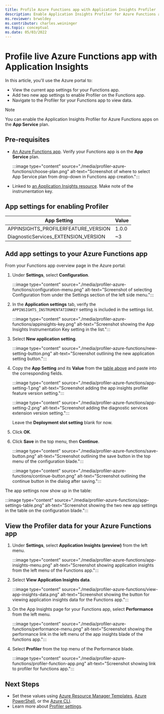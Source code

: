 ```yaml
---
title: Profile Azure Functions app with Application Insights Profiler
description: Enable Application Insights Profiler for Azure Functions app.
ms.reviewer: brwoldey
ms.contributor: charles.weininger
ms.topic: conceptual
ms.date: 05/03/2022
---
```


# Profile live Azure Functions app with Application Insights

In this article, you'll use the Azure portal to:
- View the current app settings for your Functions app. 
- Add two new app settings to enable Profiler on the Functions app. 
- Navigate to the Profiler for your Functions app to view data.

> [!NOTE]
> You can enable the Application Insights Profiler for Azure Functions apps on the **App Service** plan. 

## Pre-requisites

- [An Azure Functions app](../../azure-functions/functions-create-function-app-portal.md). Verify your Functions app is on the **App Service** plan. 
     
  :::image type="content" source="./media/profiler-azure-functions/choose-plan.png" alt-text="Screenshot of where to select App Service plan from drop-down in Functions app creation.":::


- Linked to [an Application Insights resource](../app/create-new-resource.md). Make note of the instrumentation key.

## App settings for enabling Profiler

|App Setting    | Value    |
|---------------|----------|
|APPINSIGHTS_PROFILERFEATURE_VERSION | 1.0.0 |
|DiagnosticServices_EXTENSION_VERSION | ~3 |

## Add app settings to your Azure Functions app

From your Functions app overview page in the Azure portal:

1. Under **Settings**, select **Configuration**.

   :::image type="content" source="./media/profiler-azure-functions/configuration-menu.png" alt-text="Screenshot of selecting Configuration from under the Settings section of the left side menu.":::

1. In the **Application settings** tab, verify the `APPINSIGHTS_INSTRUMENTATIONKEY` setting is included in the settings list.

   :::image type="content" source="./media/profiler-azure-functions/appinsights-key.png" alt-text="Screenshot showing the App Insights Instrumentation Key setting in the list.":::

1. Select **New application setting**.

   :::image type="content" source="./media/profiler-azure-functions/new-setting-button.png" alt-text="Screenshot outlining the new application setting button.":::

1. Copy the **App Setting** and its **Value** from the [table above](#app-settings-for-enabling-profiler) and paste into the corresponding fields.

   :::image type="content" source="./media/profiler-azure-functions/app-setting-1.png" alt-text="Screenshot adding the app insights profiler feature version setting.":::

   :::image type="content" source="./media/profiler-azure-functions/app-setting-2.png" alt-text="Screenshot adding the diagnostic services extension version setting.":::

   Leave the **Deployment slot setting** blank for now.

1. Click **OK**.

1. Click **Save** in the top menu, then **Continue**.

   :::image type="content" source="./media/profiler-azure-functions/save-button.png" alt-text="Screenshot outlining the save button in the top menu of the configuration blade.":::

   :::image type="content" source="./media/profiler-azure-functions/continue-button.png" alt-text="Screenshot outlining the continue button in the dialog after saving.":::

The app settings now show up in the table:

   :::image type="content" source="./media/profiler-azure-functions/app-settings-table.png" alt-text="Screenshot showing the two new app settings in the table on the configuration blade.":::


## View the Profiler data for your Azure Functions app

1. Under **Settings**, select **Application Insights (preview)** from the left menu.

   :::image type="content" source="./media/profiler-azure-functions/app-insights-menu.png" alt-text="Screenshot showing application insights from the left menu of the Functions app.":::

1. Select **View Application Insights data**.

   :::image type="content" source="./media/profiler-azure-functions/view-app-insights-data.png" alt-text="Screenshot showing the button for viewing application insights data for the Functions app.":::

1. On the App Insights page for your Functions app, select **Performance** from the left menu.

   :::image type="content" source="./media/profiler-azure-functions/performance-menu.png" alt-text="Screenshot showing the performance link in the left menu of the app insights blade of the functions app.":::

1. Select **Profiler** from the top menu of the Performance blade.

   :::image type="content" source="./media/profiler-azure-functions/profiler-function-app.png" alt-text="Screenshot showing link to profiler for functions app.":::


## Next Steps

- Set these values using [Azure Resource Manager Templates](../app/azure-web-apps-net-core.md#app-service-application-settings-with-azure-resource-manager), [Azure PowerShell](/powershell/module/az.websites/set-azwebapp), or the [Azure CLI](/cli/azure/webapp/config/appsettings).
- Learn more about [Profiler settings](profiler-settings.md).